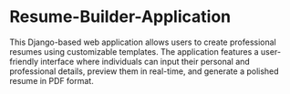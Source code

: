# Resume-Builder-Application
This Django-based web application allows users to create professional resumes using customizable templates. The application features a user-friendly interface where individuals can input their personal and professional details, preview them in real-time, and generate a polished resume in PDF format. 
